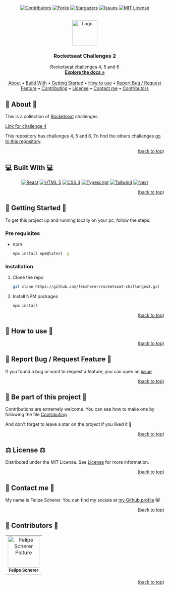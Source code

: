 <a name="readme-top"></a>

<div align="center">

[![Contributors][contributors-shield]][contributors-url]
[![Forks][forks-shield]][forks-url]
[![Stargazers][stars-shield]][stars-url]
[![Issues][issues-shield]][issues-url]
[![MIT License][license-shield]][license-url]

  <br />
  <a href="https://github.com/fescherer/rocketseat-challenges2">
    <img src="https://github.com/fescherer/rocketseat-challenges2/assets/62115215/1221e296-30b0-4833-bf10-1a4f55a45e92" alt="Logo" width="80" height="80">
  </a>

<h3 align="center">Rocketseat Challenges 2</h3>

<p align="center">

Rocketseat challenges 4, 5 and 6
<br />
<a href="https://github.com/fescherer/rocketseat-challenges2"><strong>Explore the docs »</strong></a>
<br />
<br />
<a href="#about">About</a>
•
<a href="#stack">Build With</a>
•
<a href="#install">Getting Started</a>
•
<a href="#usage">How to use</a>
•
<a href="#issue">Report Bug / Request Feature</a>
•
<a href="#contributing">Contributing</a>
•
<a href="#license">License</a>
•
<a href="#contact">Contact me</a>
•
<a href="#contributors">Contributors</a>

</p>
</div>

<!-- **********************🐲About🐲********************** -->

<a name="about"></a>

## 💬 About 💬

This is a collection of [Rocketseat](https://www.rocketseat.com.br) challenges.

[Link for challenge 4](https://challenge-04.felipescherer.com)

This repository has challenges 4, 5 and 6. To find the others challenges [go to this repository](https://github.com/fescherer/rocketseat-challenges).

<p align="right">(<a href="#readme-top">back to top</a>)</p>

<!-- **********************🐲Built With🐲********************** -->

<a name="stack"></a>

## 💻 Built With 💻

<div align="center">

[![React][React.js]][React-url]
[![HTML 5][html 5]][html-url]
[![CSS 3][css 3]][css-url]
[![Typescript][typescript]][typescript-url]
[![Tailwind][Tailwind]][tailwind-url]
[![Next][Next.js]][Next-url]

</div>

<p align="right">(<a href="#readme-top">back to top</a>)</p>

<!-- **********************🐲Getting Started🐲********************** -->

<a name="install"></a>

## 🚂 Getting Started 🚂

To get this project up and running locally on your pc, follow the steps:

### Pre requisites

- npm
  ```sh
  npm install npm@latest -g
  ```

### Installation

1. Clone the repo
   ```sh
   git clone https://github.com/fescherer/rocketseat-challenges2.git
   ```

2. Install NPM packages
   ```sh
   npm install
   ```

<p align="right">(<a href="#readme-top">back to top</a>)</p>

<!-- **********************🐲How to use🐲********************** -->

<a name="usage"></a>

## 🙋 How to use 🙋

<p align="right">(<a href="#readme-top">back to top</a>)</p>

<!-- **********************🐲Report Bug / Request Feature🐲********************** -->
<a name="issue"></a>

## 🐞 Report Bug / Request Feature 🐞

If you found a bug or want to request a feature, you can open an [issue](https://github.com/fescherer/utils/blob/main/ISSUE.md)

<p align="right">(<a href="#readme-top">back to top</a>)</p>


<!-- **********************🐲Be part of this project🐲********************** -->
<a name="contributing"></a>

## 👋 Be part of this project 👋

Contributions are extremely welcome. You can see how to make one by following the file [Contributing](https://github.com/fescherer/utils/blob/main/CONTRIBUTING.md)

And don't forget to leave a star on the project if you liked it 🤩

<p align="right">(<a href="#readme-top">back to top</a>)</p>


<!-- **********************🐲License🐲********************** -->
<a name="license"></a>

## ⚖️ License ⚖️

Distributed under the MIT License. See [License](LICENSE) for more information.

<p align="right">(<a href="#readme-top">back to top</a>)</p>


<!-- **********************🐲Contact Me🐲********************** -->
<a name="contact"></a>

## 💬 Contact me 💬

My name is Felipe Scherer. You can find my socials at [my Github profile](https://github.com/fescherer) 😸

<p align="right">(<a href="#readme-top">back to top</a>)</p>

<!-- **********************🐲Contributors🐲********************** -->

<a name="contributors"></a>

## 🤗 Contributors 🤗

<table>
  <tr>
    <td align="center">
      <a href="https://github.com/fescherer">
        <img src="https://avatars.githubusercontent.com/u/62115215" width="100px;" alt="Felipe Scherer Picture"/><br>
        <sub>
          <b>Felipe Scherer</b>
        </sub>
      </a>
    </td>
  </tr>
</table>

<p align="right">(<a href="#readme-top">back to top</a>)</p>

<!-- Badges and Badges Link -->

[contributors-shield]: https://img.shields.io/github/contributors/fescherer/rocketseat-challenges2.svg?style=for-the-badge
[contributors-url]: https://github.com/fescherer/rocketseat-challenges2/graphs/contributors
[forks-shield]: https://img.shields.io/github/forks/fescherer/rocketseat-challenges2.svg?style=for-the-badge
[forks-url]: https://github.com/fescherer/rocketseat-challenges2/network/members
[stars-shield]: https://img.shields.io/github/stars/fescherer/rocketseat-challenges2.svg?style=for-the-badge
[stars-url]: https://github.com/fescherer/rocketseat-challenges2/stargazers
[issues-shield]: https://img.shields.io/github/issues/fescherer/rocketseat-challenges2.svg?style=for-the-badge
[issues-url]: https://github.com/fescherer/rocketseat-challenges2/issues
[license-shield]: https://img.shields.io/github/license/fescherer/rocketseat-challenges2.svg?style=for-the-badge
[license-url]: https://github.com/fescherer/rocketseat-challenges2/blob/master/LICENSE
[linkedin-shield]: https://img.shields.io/badge/-LinkedIn-black.svg?style=for-the-badge&logo=linkedin&colorB=0E76A8
[linkedin-url]: https://www.linkedin.com/in/fescherer
[youtube-shield]: https://img.shields.io/badge/YouTube-FF0000?style=for-the-badge&logo=youtube&logoColor=white
[youtube-url]: https://www.youtube.com/channel/UCySqmz_Rohnl53VLoNQsnKg
[github-shield]: https://img.shields.io/badge/Github-000000?style=for-the-badge&logo=github&logoColor=white
[github-url]: https://github.com/fescherer

[HTML 5]: https://img.shields.io/badge/HTML5-E34F26?style=for-the-badge&logo=html5&logoColor=white
[html-url]: https://developer.mozilla.org/en-US/docs/Web/HTML
[CSS 3]: https://img.shields.io/badge/CSS3-1572B6?style=for-the-badge&logo=css3&logoColor=white
[css-url]: https://developer.mozilla.org/en-US/docs/Web/CSS
[Typescript]: https://img.shields.io/badge/TypeScript-007ACC?style=for-the-badge&logo=typescript&logoColor=white
[typescript-url]: https://www.typescriptlang.org
[Tailwind]: https://img.shields.io/badge/tailwindcss-%2338B2AC.svg?style=for-the-badge&logo=tailwind-css&logoColor=white
[tailwind-url]: https://tailwindcss.com
[Next.js]: https://img.shields.io/badge/next.js-000000?style=for-the-badge&logo=nextdotjs&logoColor=white
[Next-url]: https://nextjs.org/
[React.js]: https://img.shields.io/badge/React-20232A?style=for-the-badge&logo=react&logoColor=61DAFB
[React-url]: https://reactjs.org/
